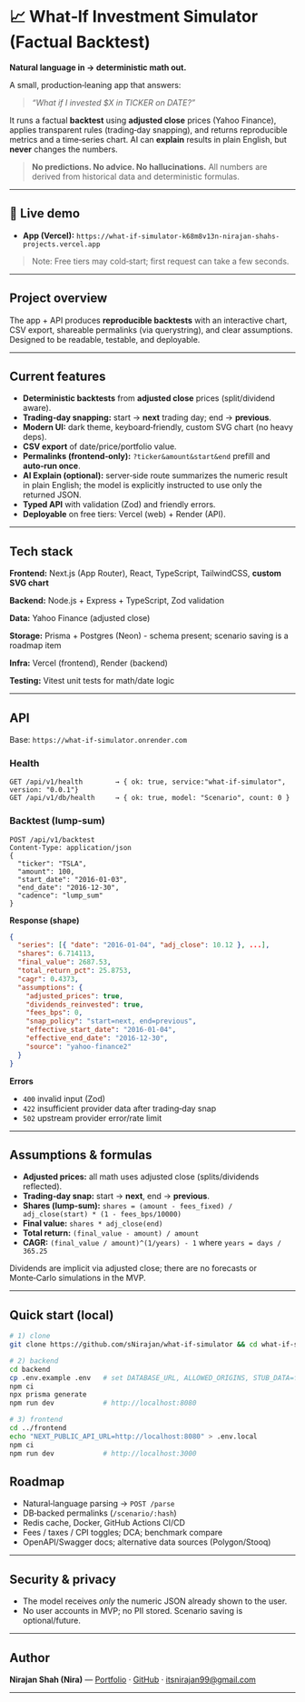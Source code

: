 # 📈 What‑If Investment Simulator (Factual Backtest)

**Natural language in → deterministic math out.**

A small, production‑leaning app that answers:

> *“What if I invested \$X in TICKER on DATE?”*

It runs a factual **backtest** using **adjusted close** prices (Yahoo Finance), applies transparent rules (trading‑day snapping), and returns reproducible metrics and a time‑series chart. AI can **explain** results in plain English, but **never** changes the numbers.

> **No predictions. No advice. No hallucinations.** All numbers are derived from historical data and deterministic formulas.

---

## 🔗 Live demo

* **App (Vercel):** `https://what-if-simulator-k68m8v13n-nirajan-shahs-projects.vercel.app`


> Note: Free tiers may cold‑start; first request can take a few seconds.

---

##  Project overview

The app + API produces **reproducible backtests** with an interactive chart, CSV export, shareable permalinks (via querystring), and clear assumptions. Designed to be readable, testable, and deployable.

---

##  Current features

* **Deterministic backtests** from **adjusted close** prices (split/dividend aware).
* **Trading‑day snapping:** start → **next** trading day; end → **previous**.
* **Modern UI:** dark theme, keyboard‑friendly, custom SVG chart (no heavy deps).
* **CSV export** of date/price/portfolio value.
* **Permalinks (frontend‑only):** `?ticker&amount&start&end` prefill and **auto‑run once**.
* **AI Explain (optional):** server‑side route summarizes the numeric result in plain English; the model is explicitly instructed to use only the returned JSON.
* **Typed API** with validation (Zod) and friendly errors.
* **Deployable** on free tiers: Vercel (web) + Render (API).

---

##  Tech stack

**Frontend:** Next.js (App Router), React, TypeScript, TailwindCSS, **custom SVG chart**

**Backend:** Node.js + Express + TypeScript, Zod validation

**Data:** Yahoo Finance (adjusted close)

**Storage:** Prisma + Postgres (Neon) - schema present; scenario saving is a roadmap item

**Infra:** Vercel (frontend), Render (backend)

**Testing:** Vitest unit tests for math/date logic


---

##  API

Base: `https://what-if-simulator.onrender.com`

### Health

```http
GET /api/v1/health        → { ok: true, service:"what-if-simulator", version: "0.0.1"}
GET /api/v1/db/health     → { ok: true, model: "Scenario", count: 0 }
```

### Backtest (lump‑sum)

```http
POST /api/v1/backtest
Content-Type: application/json
{
  "ticker": "TSLA",
  "amount": 100,
  "start_date": "2016-01-03",
  "end_date": "2016-12-30",
  "cadence": "lump_sum"
}
```

**Response (shape)**

```json
{
  "series": [{ "date": "2016-01-04", "adj_close": 10.12 }, ...],
  "shares": 6.714113,
  "final_value": 2687.53,
  "total_return_pct": 25.8753,
  "cagr": 0.4373,
  "assumptions": {
    "adjusted_prices": true,
    "dividends_reinvested": true,
    "fees_bps": 0,
    "snap_policy": "start=next, end=previous",
    "effective_start_date": "2016-01-04",
    "effective_end_date": "2016-12-30",
    "source": "yahoo-finance2"
  }
}

```

**Errors**

* `400` invalid input (Zod)
* `422` insufficient provider data after trading‑day snap
* `502` upstream provider error/rate limit

---

## Assumptions & formulas

* **Adjusted prices:** all math uses adjusted close (splits/dividends reflected).
* **Trading‑day snap:** start → **next**, end → **previous**.
* **Shares (lump‑sum):**
  `shares = (amount - fees_fixed) / adj_close(start) * (1 - fees_bps/10000)`
* **Final value:** `shares * adj_close(end)`
* **Total return:** `(final_value - amount) / amount`
* **CAGR:** `(final_value / amount)^(1/years) - 1` where `years = days / 365.25`

 Dividends are implicit via adjusted close; there are no forecasts or Monte‑Carlo simulations in the MVP.

---

##  Quick start (local)

```bash
# 1) clone
git clone https://github.com/sNirajan/what-if-simulator && cd what-if-simulator

# 2) backend
cd backend
cp .env.example .env   # set DATABASE_URL, ALLOWED_ORIGINS, STUB_DATA=false
npm ci
npx prisma generate
npm run dev            # http://localhost:8080

# 3) frontend
cd ../frontend
echo "NEXT_PUBLIC_API_URL=http://localhost:8080" > .env.local
npm ci
npm run dev            # http://localhost:3000
```


##  Roadmap

* Natural‑language parsing → `POST /parse`
* DB‑backed permalinks (`/scenario/:hash`)
* Redis cache, Docker, GitHub Actions CI/CD
* Fees / taxes / CPI toggles; DCA; benchmark compare
* OpenAPI/Swagger docs; alternative data sources (Polygon/Stooq)

---

##  Security & privacy

* The model receives *only* the numeric JSON already shown to the user.
* No user accounts in MVP; no PII stored. Scenario saving is optional/future.

---

##  Author

**Nirajan Shah (Nira)** — [Portfolio](http://nirajanshah.me) · [GitHub](https://github.com/sNirajan) · [itsnirajan99@gmail.com](mailto:itsnirajan99@gmail.com)

---





